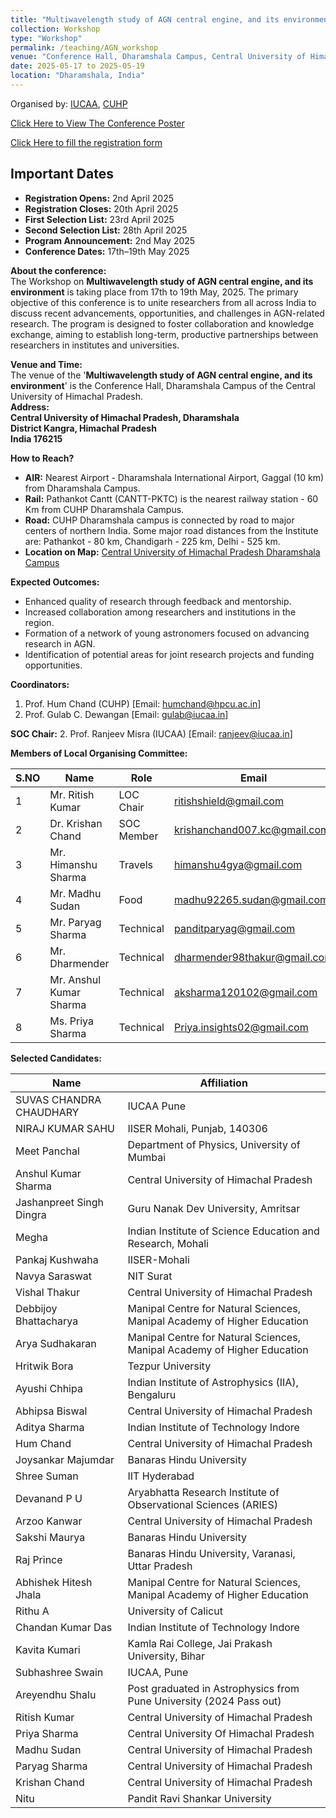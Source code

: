 ```yaml
---
title: "Multiwavelength study of AGN central engine, and its environment"
collection: Workshop
type: "Workshop"
permalink: /teaching/AGN_workshop
venue: "Conference Hall, Dharamshala Campus, Central University of Himachal Pradesh, Dharamshala, H.P., India"
date: 2025-05-17 to 2025-05-19
location: "Dharamshala, India"
---
```

Organised by: [IUCAA](https://www.iucaa.in/en/), [CUHP](https://www.cuhimachal.ac.in/index.php/SPMS/department/dept_physics_astronomical)

[Click Here to View The Conference Poster](https://chandrastarclub.github.io/files/Conference_IUCAA_CUHP_2025.pdf) <!-- Replace with the actual link to the poster -->

[Click Here to fill the registration form](https://forms.gle/J6mJVyoupbym2AMJ7) <!-- Replace with the actual link to the form -->
## Important Dates

- **Registration Opens:** 2nd April 2025  
- **Registration Closes:** 20th April 2025  
- **First Selection List:** 23rd April 2025  
- **Second Selection List:** 28th April 2025  
- **Program Announcement:** 2nd May 2025  
- **Conference Dates:** 17th–19th May 2025

**About the conference:**  
The Workshop on  **Multiwavelength study of AGN central engine, and its environment** is taking place from 17th to 19th May, 2025. The primary objective of this conference is to unite researchers from all across India to discuss recent advancements, opportunities, and challenges in AGN-related research. The program is designed to foster collaboration and knowledge exchange, aiming to establish long-term, productive partnerships between researchers in institutes and universities.


**Venue and Time:**  
The venue of the '**Multiwavelength study of AGN central engine, and its environment**' is the Conference Hall, Dharamshala Campus of the Central University of Himachal Pradesh.  
**Address:**  
**Central University of Himachal Pradesh, Dharamshala**  
**District Kangra, Himachal Pradesh**  
**India 176215**  


**How to Reach?**

- **AIR:** Nearest Airport - Dharamshala International Airport, Gaggal (10 km) from Dharamshala Campus.
- **Rail:** Pathankot Cantt (CANTT-PKTC) is the nearest railway station - 60 Km from CUHP Dharamshala Campus.
- **Road:** CUHP Dharamshala campus is connected by road to major centers of northern India. Some major road distances from the Institute are: Pathankot - 80 km, Chandigarh - 225 km, Delhi - 525 km.
- **Location on Map:** [Central University of Himachal Pradesh Dharamshala Campus](https://maps.app.goo.gl/Y8TLwJDbiRtn1JQu6)


**Expected Outcomes:**  
- Enhanced quality of research through feedback and mentorship.
- Increased collaboration among researchers and institutions in the region.
- Formation of a network of young astronomers focused on advancing research in AGN.
- Identification of potential areas for joint research projects and funding opportunities.


**Coordinators:**

1. Prof. Hum Chand (CUHP) [Email: humchand@hpcu.ac.in]
2. Prof. Gulab C. Dewangan [Email: gulab@iucaa.in]

**SOC Chair:**
2. Prof. Ranjeev Misra (IUCAA) [Email: ranjeev@iucaa.in]

**Members of Local Organising Committee:**

| S.NO | Name              | Role        | Email                          | Contact        |
|------|-------------------|-------------|--------------------------------|----------------|
| 1    | Mr. Ritish Kumar  | LOC Chair   | ritishshield@gmail.com         | 85806 68173    |
| 2    | Dr. Krishan Chand | SOC Member  |krishanchand007.kc@gmail.com    |  8091712308    |
| 3    | Mr. Himanshu Sharma | Travels   | himanshu4gya@gmail.com         | 8005542176     |
| 4    | Mr. Madhu Sudan   | Food        | madhu92265.sudan@gmail.com     | 7717329692     |
| 5    | Mr. Paryag Sharma | Technical   | panditparyag@gmail.com         | 7018023532     |
| 6    | Mr. Dharmender    | Technical   | dharmender98thakur@gmail.com   | 8219186467     |
| 7    | Mr. Anshul Kumar Sharma | Technical | aksharma120102@gmail.com   | 9459632655     |
| 8    | Ms. Priya Sharma    | Technical   | Priya.insights02@gmail.com   | 8219191753    |

**Selected Candidates:**

| Name | Affiliation |
| --- | --- |
| SUVAS CHANDRA CHAUDHARY | IUCAA Pune |
| NIRAJ KUMAR SAHU | IISER Mohali, Punjab, 140306 |
| Meet Panchal | Department of Physics, University of Mumbai |
| Anshul Kumar Sharma | Central University of Himachal Pradesh |
| Jashanpreet Singh Dingra | Guru Nanak Dev University, Amritsar |
| Megha | Indian Institute of Science Education and Research, Mohali |
| Pankaj Kushwaha | IISER-Mohali |
| Navya Saraswat | NIT Surat |
| Vishal Thakur | Central University of Himachal Pradesh |
| Debbijoy Bhattacharya | Manipal Centre for Natural Sciences, Manipal Academy of Higher Education |
| Arya Sudhakaran | Manipal Centre for Natural Sciences, Manipal Academy of Higher Education |
| Hritwik Bora | Tezpur University |
| Ayushi Chhipa | Indian Institute of Astrophysics (IIA), Bengaluru |
| Abhipsa Biswal | Central University of Himachal Pradesh |
| Aditya Sharma | Indian Institute of Technology Indore |
| Hum Chand | Central University of Himachal Pradesh |
| Joysankar Majumdar | Banaras Hindu University |
| Shree Suman | IIT Hyderabad |
| Devanand P U | Aryabhatta Research Institute of Observational Sciences (ARIES) |
| Arzoo Kanwar | Central University of Himachal Pradesh |
| Sakshi Maurya | Banaras Hindu University |
| Raj Prince | Banaras Hindu University, Varanasi, Uttar Pradesh |
| Abhishek Hitesh Jhala | Manipal Centre for Natural Sciences, Manipal Academy of Higher Education |
| Rithu A | University of Calicut |
| Chandan Kumar Das | Indian Institute of Technology Indore |
| Kavita Kumari | Kamla Rai College, Jai Prakash University, Bihar |
| Subhashree Swain | IUCAA, Pune |
| Areyendhu Shalu | Post graduated in Astrophysics from Pune University (2024 Pass out) |
| Ritish Kumar | Central University of Himachal Pradesh |
| Priya Sharma | Central University Of Himachal Pradesh |
| Madhu Sudan | Central University of Himachal Pradesh |
| Paryag Sharma | Central University of Himachal Pradesh |
| Krishan Chand | Central University of Himachal Pradesh |
| Nitu | Pandit Ravi Shankar University |

